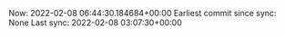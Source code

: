 Now: 2022-02-08 06:44:30.184684+00:00 Earliest commit since sync: None Last sync: 2022-02-08 03:07:30+00:00
